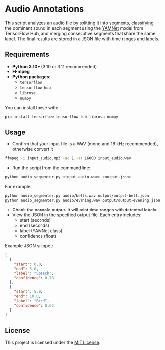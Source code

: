 # Audio Annotations

This script analyzes an audio file by splitting it into segments, classifying the dominant sound in each segment using the [YAMNet](https://tfhub.dev/google/yamnet/1) model from TensorFlow Hub, and merging consecutive segments that share the same label. The final results are stored in a JSON file with time ranges and labels.

## Requirements

- **Python 3.10+** (3.10 or 3.11 recommended)
- **FFmpeg**
- **Python packages**:
  - `tensorflow`
  - `tensorflow-hub`
  - `librosa`
  - `numpy`

You can install these with:
```bash
pip install tensorflow tensorflow-hub librosa numpy
````

## Usage

- Confirm that your input file is a WAV (mono and 16 kHz recommended), otherwise convert it

```bash
ffmpeg -i input_audio.mp3 -ac 1 -ar 16000 input_audio.wav
```

- Run the script from the command line:

```bash
python audio_segmenter.py <input_audio.wav> <output.json>
```

For example:

```bash
python audio_segmenter.py audio/bells.wav output/output-bell.json
python audio_segmenter.py audio/evening.wav output/output-evening.json
```

- Check the console output. It will print time ranges with detected labels.
- View the JSON in the specified output file. Each entry includes:
  - start (seconds)
  - end (seconds)
  - label (YAMNet class)
  - confidence (float)

Example JSON snippet:

```json
[
  {
    "start": 0.0,
    "end": 5.0,
    "label": "Speech",
    "confidence": 0.78
  },
  {
    "start": 5.0,
    "end": 10.0,
    "label": "Bird",
    "confidence": 0.62
  }
]
```

## License

This project is licensed under the [MIT License](LICENSE).

